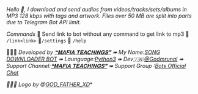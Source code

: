*Hello 👋, I download and send audios from videos/tracks/sets/albums in *MP3 128 kbps* with tags and artwork. Files over 50 MB are split into parts due to Telegram Bot API limit.*

*Commands*
🌹 Send link to bot without any command to get link to mp3
🌹 `/link<link>`
🌹`/settings`
🌹 `/help`



👨🏻‍💻 *Developed by [❝𝐌𝐀𝐅𝐈𝐀 𝐓𝐄𝐀𝐂𝐇𝐈𝐍𝐆𝐒❞](https://t.me/Mafia_Teaching)*
*➠ My Name:[SONG DOWNLOADER BOT](https://t.me/BeastMusicalBot)*
*➠ Launguage:[Python3](https://www.python.org/)*
*➠ Dev🇮🇳:[@Godmrunal](https://t.me/Godmrunal)*
*➠ Support Channel:[❝𝐌𝐀𝐅𝐈𝐀 𝐓𝐄𝐀𝐂𝐇𝐈𝐍𝐆𝐒❞](https://t.me/Mafia_Teaching)*
*➠ Support Group :[Bots Official Chat](https://t.me/TelebotsscHAT)*

*👩🏻‍🎨 Logo by @[GOD_FATHER_XD](https://t.me/GOD_FATHER_XD)**
